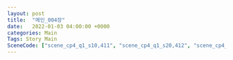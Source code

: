 ```yaml
---
layout: post
title:  "메인_004장"
date:   2022-01-03 04:00:00 +0000
categories: Main
Tags: Story Main
SceneCode: ["scene_cp4_q1_s10,411", "scene_cp4_q1_s20,412", "scene_cp4_q2_s10,421", "scene_cp4_q2_s20,422", "scene_cp4_q3_s10,431", "scene_cp4_q3_s20,432", "scene_cp4_q4_s10,441", "scene_cp4_q4_s20,442", "scene_cp4_q4_s30,443"]
---
```

